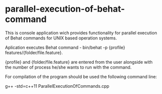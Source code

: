 # parallel-execution-of-behat-command

This is console application wich provides functionality for parallel execution of Behat commands for UNIX based operation systems.

Aplication executes Behat command - bin/behat -p {profile} features/{folder/file.feature}.

{profile} and {folder/file.feature} are entered from the user alongside with the number of process he/she wants to run with the command.

For compilation of the program should be used the following command line:

g++ -std=c++11 ParallelExecutionOfCommands.cpp

